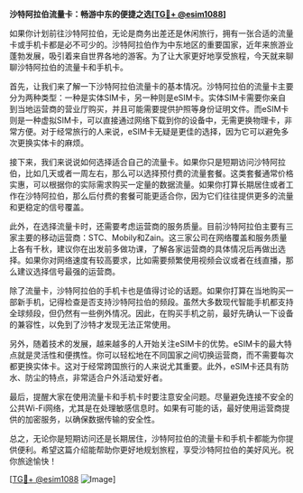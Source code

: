 **沙特阿拉伯流量卡：畅游中东的便捷之选[[TG💪+ @esim1088](https://t.me/s/esim1088)]**

如果你计划前往沙特阿拉伯，无论是商务出差还是休闲旅行，拥有一张合适的流量卡或手机卡都是必不可少的。沙特阿拉伯作为中东地区的重要国家，近年来旅游业蓬勃发展，吸引着来自世界各地的游客。为了让大家更好地享受旅程，今天就来聊聊沙特阿拉伯的流量卡和手机卡。

首先，让我们来了解一下沙特阿拉伯流量卡的基本情况。沙特阿拉伯的流量卡主要分为两种类型：一种是实体SIM卡，另一种则是eSIM卡。实体SIM卡需要你亲自到当地运营商的营业厅购买，并且可能需要提供护照等身份证明文件。而eSIM卡则是一种虚拟SIM卡，可以直接通过网络下载到你的设备中，无需更换物理卡，非常方便。对于经常旅行的人来说，eSIM卡无疑是更佳的选择，因为它可以避免多次更换实体卡的麻烦。

接下来，我们来说说如何选择适合自己的流量卡。如果你只是短期访问沙特阿拉伯，比如几天或者一周左右，那么可以选择预付费的流量套餐。这类套餐通常价格实惠，可以根据你的实际需求购买一定量的数据流量。如果你打算长期居住或者工作在沙特阿拉伯，那么后付费的套餐可能更适合你，因为它们往往提供更多的流量和更稳定的信号覆盖。

此外，在选择流量卡时，还需要考虑运营商的服务质量。目前沙特阿拉伯主要有三家主要的移动运营商：STC、Mobily和Zain。这三家公司在网络覆盖和服务质量上各有千秋，建议你在出发前多做功课，了解各家运营商的具体情况后再做出选择。如果你对网络速度有较高要求，比如需要频繁使用视频会议或者在线直播，那么建议选择信号最强的运营商。

除了流量卡，沙特阿拉伯的手机卡也是值得讨论的话题。如果你打算在当地购买一部新手机，记得检查是否支持沙特阿拉伯的频段。虽然大多数现代智能手机都支持全球频段，但仍然有一些例外情况。因此，在购买手机之前，最好先确认一下设备的兼容性，以免到了沙特才发现无法正常使用。

另外，随着技术的发展，越来越多的人开始关注eSIM卡的优势。eSIM卡的最大特点就是灵活性和便携性。你可以轻松地在不同国家之间切换运营商，而不需要每次都更换实体卡。这对于经常跨国旅行的人来说尤其重要。此外，eSIM卡还具有防水、防尘的特点，非常适合户外活动爱好者。

最后，提醒大家在使用流量卡和手机卡时要注意安全问题。尽量避免连接不安全的公共Wi-Fi网络，尤其是在处理敏感信息时。如果有可能的话，最好使用运营商提供的加密服务，以确保数据传输的安全性。

总之，无论你是短期访问还是长期居住，沙特阿拉伯的流量卡和手机卡都能为你提供便利。希望这篇介绍能帮助你更好地规划旅程，享受沙特阿拉伯的美好风光。祝你旅途愉快！

[[TG💪+ @esim1088](https://t.me/s/esim1088) ![Image](https://i.postimg.cc/4NQfJmqS/Snipaste-2025-05-13-00-14-12.png)]
